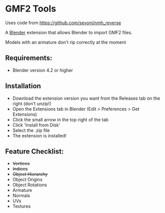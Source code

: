 # GMF2 Tools

Uses code from https://github.com/sevonj/nmh_reverse

A [Blender](https://www.blender.org) extension that allows Blender to import GMF2 files.

Models with an armature don't rip correctly at the moment

## Requirements:
- Blender version 4.2 or higher

## Installation
- Download the extension version you want from the Releases tab on the right (don't unzip!)
- Open the Extensions tab in Blender (Edit > Preferences > Get Extensions)
- Click the small arrow in the top right of the tab
- Click 'Install from Disk'
- Select the .zip file
- The extension is installed!

## Feature Checklist:
- ~~Vertices~~
- ~~Indices~~
- ~~Object Hierarchy~~
- Object Origins
- Object Rotations
- Armature
- Normals
- UVs
- Textures
